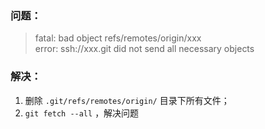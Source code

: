 ### 问题：
> fatal: bad object refs/remotes/origin/xxx  
> error: ssh://xxx.git did not send all necessary objects

### 解决：
1. 删除 `.git/refs/remotes/origin/` 目录下所有文件；
2. `git fetch --all` ，解决问题

